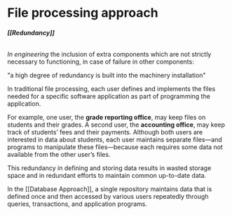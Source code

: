 # File processing approach

###### **[[Redundancy]]**
<i>In engineering</i>
		the inclusion of extra components which are not strictly necessary to functioning, in case of failure in other components:

"a high degree of redundancy is built into the machinery installation"

In traditional file processing, each user defines and implements the files needed
for a specific software application as part of programming the application.

For example, one user, the **grade reporting office**, may keep files on students and their grades. A second user, the **accounting office**, may keep track of students’ fees and their payments.
Although both users are interested in data about students, each user maintains separate files—and programs to manipulate these files—because each requires some data not available from the other user’s files.

This redundancy in defining and storing data results in wasted storage space and in redundant efforts to maintain common up-to-date data.

In the [[Database Approach]], a single repository maintains data that is defined once and then accessed by various users repeatedly through queries, transactions, and application programs.